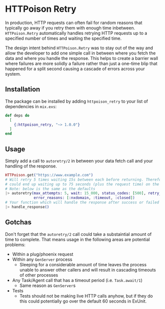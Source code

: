 # HTTPoison Retry

In production, HTTP requests can often fail for random reasons that typically go away if you retry them with enough time inbetween. `HTTPoison.Retry` automatically handles retrying HTTP requests up to a specified number of times and waiting the specified time.

The design intent behind `HTTPoison.Retry` was to stay out of the way and allow the developer to add one simple call in
between where you fetch the data and where you handle the response. This helps to create a barrier wall where failures are
more solidly a failure rather than just a one-time blip that happened for a split second causing a cascade of errors across
your system.

## Installation

The package can be installed by adding `httpoison_retry` to your list of dependencies in `mix.exs`:

```elixir
def deps do
  [
    {:httpoison_retry, "~> 1.0.0"}
  ]
end
```

## Usage

Simply add a call to `autoretry/2` in between your data fetch call and your handling of the response.

```elixir
HTTPoison.get("https://www.example.com")
# Will retry 5 times waiting 15s between each before returning. Therefore, your process
# could end up waiting up to 75 seconds (plus the request time) on the line below
# Note: below is the same as the defaults
|> autoretry(max_attempts: 5, wait: 15_000, status_codes: [500], retry_unknown_errors: false,
             error_reasons: [:nxdomain, :timeout, :closed])
# Your function which will handle the response after success or failed retry
|> handle_response()
```

## Gotchas

Don't forget that the `autoretry/2` call could take a substaintial amount of time to complete. That means usage in the following areas are potential problems:

  * Within a plug/phoenix request
  * Within any `GenServer` process
    * Sleeping for a considerable amount of time leaves the process unable to answer other callers and will result in cascading timeouts of other processes
  * Any Task/Agent call that has a timeout period (i.e. `Task.await/1`)
    * Same reason as `GenServer`s
  * Tests
    * Tests should not be making live HTTP calls anyhow, but if they do this could potentially go over the default 60 seconds in ExUnit.
